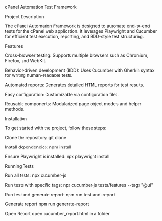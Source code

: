 
cPanel Automation Test 
Framework

Project Description

The cPanel Automation Framework is designed to automate end-to-end tests for the cPanel web application. 
It leverages Playwright and Cucumber for efficient test execution, reporting, and BDD-style test structuring.

Features

Cross-browser testing: Supports multiple browsers such as Chromium, Firefox, and WebKit.

Behavior-driven development (BDD): Uses Cucumber with Gherkin syntax for writing human-readable tests.

Automated reports: Generates detailed HTML reports for test results.

Easy configuration: Customizable via configuration files.

Reusable components: Modularized page object models and helper methods.

Installation

To get started with the project, follow these steps:

Clone the repository:
git clone <repository-url>

Install dependencies:
npm install

Ensure Playwright is installed:
npx playwright install

Running Tests

Run all tests:
npx cucumber-js

Run tests with specific tags:
npx cucumber-js tests/features --tags "@ui"

Run test and generate report:
npm run test-and-report

Generate report
npm run generate-report

Open Report
open cucumber_report.html in a folder